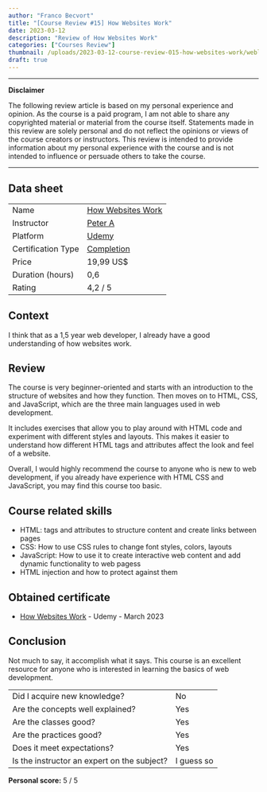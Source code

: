 ```yaml
---
author: "Franco Becvort"
title: "[Course Review #15] How Websites Work"
date: 2023-03-12
description: "Review of How Websites Work"
categories: ["Courses Review"]
thumbnail: /uploads/2023-03-12-course-review-015-how-websites-work/weblogo.png
draft: true
---
```


---

**Disclaimer**

The following review article is based on my personal experience and opinion. As the course is a paid program, I am not able to share any copyrighted material or material from the course itself. Statements made in this review are solely personal and do not reflect the opinions or views of the course creators or instructors. This review is intended to provide information about my personal experience with the course and is not intended to influence or persuade others to take the course.

---

## Data sheet

|                    |                                                                                                   |
| ------------------ | ------------------------------------------------------------------------------------------------- |
| Name               | [How Websites Work](https://www.udemy.com/course/how-websites-work/)                              |
| Instructor         | [Peter A](https://www.udemy.com/user/peter-1943/)                                                 |
| Platform           | [Udemy](https://www.udemy.com/)                                                                   |
| Certification Type | [Completion](https://support.udemy.com/hc/en-us/sections/360011037194-Certificates-of-Completion) |
| Price              | 19,99 US$                                                                                         |
| Duration \(hours\) | 0,6                                                                                               |
| Rating             | 4,2 / 5                                                                                           |

## Context

I think that as a 1,5 year web developer, I already have a good understanding of how websites work.

## Review

The course is very beginner-oriented and starts with an introduction to the structure of websites and how they function. Then moves on to HTML, CSS, and JavaScript, which are the three main languages used in web development.

It includes exercises that allow you to play around with HTML code and experiment with different styles and layouts. This makes it easier to understand how different HTML tags and attributes affect the look and feel of a website.

Overall, I would highly recommend the course to anyone who is new to web development, if you already have experience with HTML CSS and JavaScript, you may find this course too basic.

## Course related skills

- HTML: tags and attributes to structure content and create links between pages
- CSS: How to use CSS rules to change font styles, colors, layouts
- JavaScript: How to use it to create interactive web content and add dynamic functionality to web pagess
- HTML injection and how to protect against them

## Obtained certificate

- [How Websites Work](https://udemy-certificate.s3.amazonaws.com/pdf/UC-e80126aa-2e69-4dc1-8920-4a99ccb5b86d.pdf) - Udemy - March 2023

## Conclusion

Not much to say, it accomplish what it says. This course is an excellent resource for anyone who is interested in learning the basics of web development.

|                                             |            |
| ------------------------------------------- | ---------- |
| Did I acquire new knowledge?                | No         |
| Are the concepts well explained?            | Yes        |
| Are the classes good?                       | Yes        |
| Are the practices good?                     | Yes        |
| Does it meet expectations?                  | Yes        |
| Is the instructor an expert on the subject? | I guess so |

**Personal score:** 5 / 5
